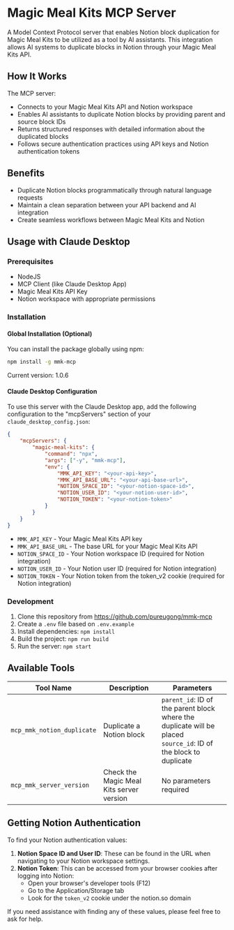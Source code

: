 # Magic Meal Kits MCP Server

A Model Context Protocol server that enables Notion block duplication for Magic Meal Kits to be utilized as a tool by AI assistants. This integration allows AI systems to duplicate blocks in Notion through your Magic Meal Kits API.

## How It Works

The MCP server:

- Connects to your Magic Meal Kits API and Notion workspace
- Enables AI assistants to duplicate Notion blocks by providing parent and source block IDs
- Returns structured responses with detailed information about the duplicated blocks
- Follows secure authentication practices using API keys and Notion authentication tokens

## Benefits

- Duplicate Notion blocks programmatically through natural language requests
- Maintain a clean separation between your API backend and AI integration
- Create seamless workflows between Magic Meal Kits and Notion

## Usage with Claude Desktop

### Prerequisites

- NodeJS
- MCP Client (like Claude Desktop App)
- Magic Meal Kits API Key
- Notion workspace with appropriate permissions

### Installation

#### Global Installation (Optional)

You can install the package globally using npm:

```bash
npm install -g mmk-mcp
```

Current version: 1.0.6

#### Claude Desktop Configuration

To use this server with the Claude Desktop app, add the following configuration to the "mcpServers" section of your `claude_desktop_config.json`:

```json
{
    "mcpServers": {
        "magic-meal-kits": {
            "command": "npx",
            "args": ["-y", "mmk-mcp"],
            "env": {
                "MMK_API_KEY": "<your-api-key>",
                "MMK_API_BASE_URL": "<your-api-base-url>",
                "NOTION_SPACE_ID": "<your-notion-space-id>",
                "NOTION_USER_ID": "<your-notion-user-id>",
                "NOTION_TOKEN": "<your-notion-token>"
            }
        }
    }
}
```

- `MMK_API_KEY` - Your Magic Meal Kits API key
- `MMK_API_BASE_URL` - The base URL for your Magic Meal Kits API
- `NOTION_SPACE_ID` - Your Notion workspace ID (required for Notion integration)
- `NOTION_USER_ID` - Your Notion user ID (required for Notion integration)
- `NOTION_TOKEN` - Your Notion token from the token_v2 cookie (required for Notion integration)

### Development

1. Clone this repository from https://github.com/pureugong/mmk-mcp
2. Create a `.env` file based on `.env.example`
3. Install dependencies: `npm install`
4. Build the project: `npm run build`
5. Run the server: `npm start`

## Available Tools

| Tool Name | Description | Parameters |
|-----------|-------------|------------|
| `mcp_mmk_notion_duplicate` | Duplicate a Notion block | `parent_id`: ID of the parent block where the duplicate will be placed<br>`source_id`: ID of the block to duplicate |
| `mcp_mmk_server_version` | Check the Magic Meal Kits server version | No parameters required |

## Getting Notion Authentication

To find your Notion authentication values:

1. **Notion Space ID and User ID**: These can be found in the URL when navigating to your Notion workspace settings.
2. **Notion Token**: This can be accessed from your browser cookies after logging into Notion:
   - Open your browser's developer tools (F12)
   - Go to the Application/Storage tab
   - Look for the `token_v2` cookie under the notion.so domain

If you need assistance with finding any of these values, please feel free to ask for help.